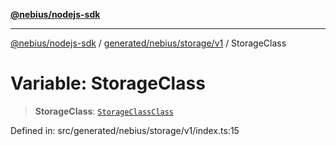 [**@nebius/nodejs-sdk**](../../../../../README.md)

***

[@nebius/nodejs-sdk](../../../../../README.md) / [generated/nebius/storage/v1](../README.md) / StorageClass

# Variable: StorageClass

> **StorageClass**: [`StorageClassClass`](../type-aliases/StorageClassClass.md)

Defined in: src/generated/nebius/storage/v1/index.ts:15

